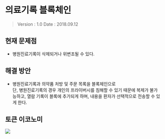 # 의료기록 블록체인

> Version : 1.0
> Date : 2018.09.12

## 현재 문제점
- 병원진료기록이 삭제되거나 위변조될 수 있다.

## 해결 방안
- 병원진료기록과 의약품 처방 및 주문 목록을 블록체인으로   
단, 병원진료기록의 경우 개인의 프라이버시를 침해할 수 있기 때문에 복제가 불가능하고, 열람 기록이 블록에 추가되게 하며, 내용을 환자가 선택적으로 전송할 수 있게 한다. 

## 토큰 이코노미

<img src="file:///D:/%EC%84%B8%EB%AF%B8%EB%82%98/20190218/%EA%B7%B8%EB%A6%BC1.png"/>

